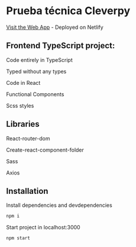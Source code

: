 # Prueba técnica Cleverpy

[Visit the Web App](https://hungry-heyrovsky-6c778e.netlify.app/) - Deployed on Netlify

## Frontend TypeScript project:

Code entirely in TypeScript

Typed without any types

Code in React

Functional Components

Scss styles

## Libraries

React-router-dom

Create-react-component-folder

Sass

Axios

## Installation

Install dependencies and devdependencies
```javascript
npm i 
```

Start project in localhost:3000
```javascript
npm start
```
